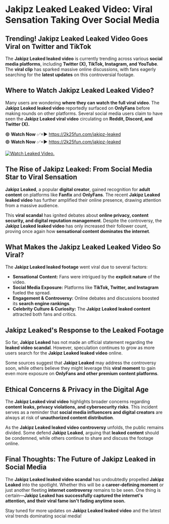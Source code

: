 # Jakipz Leaked Leaked Video: Viral Sensation Taking Over Social Media

## **Trending! Jakipz Leaked Leaked Video Goes Viral on Twitter and TikTok**
The **Jakipz Leaked leaked video** is currently trending across various **social media platforms**, including **Twitter (X), TikTok, Instagram, and YouTube**. The **viral clip** has sparked massive online discussions, with fans eagerly searching for the **latest updates** on this controversial footage.

## **Where to Watch Jakipz Leaked Leaked Video?**
Many users are wondering **where they can watch the full viral video**. The **Jakipz Leaked leaked video** reportedly surfaced on **OnlyFans** before making rounds on other platforms. Several social media users claim to have seen the **Jakipz Leaked viral video** circulating on **Reddit, Discord, and Twitter (X).**

🟢 **Watch Now** ✅=► https://2k25fun.com/jakipz-leaked  
🟢 **Watch Now** ✅=► https://2k25fun.com/jakipz-leaked  

[![Watch Leaked Video.](https://miro.medium.com/v2/resize:fit:828/format:webp/1*cilzJN44JGOrTw9NJCrNHA.gif "Watch Leaked Video")](https://2k25fun.com/jakipz-leaked)

## **The Rise of Jakipz Leaked: From Social Media Star to Viral Sensation**
**Jakipz Leaked**, a popular **digital creator**, gained recognition for **adult content** on platforms like **Fanfix** and **OnlyFans**. The recent **Jakipz Leaked leaked video** has further amplified their online presence, drawing attention from a massive audience.

This **viral scandal** has ignited debates about **online privacy, content security, and digital reputation management**. Despite the controversy, the **Jakipz Leaked leaked video** has only increased their follower count, proving once again how **sensational content dominates the internet**.

## **What Makes the Jakipz Leaked Leaked Video So Viral?**
The **Jakipz Leaked leaked footage** went viral due to several factors:
- **Sensational Content:** Fans were intrigued by the **explicit nature** of the video.
- **Social Media Exposure:** Platforms like **TikTok, Twitter, and Instagram** fueled the spread.
- **Engagement & Controversy:** Online debates and discussions boosted its **search engine rankings**.
- **Celebrity Culture & Curiosity:** The **Jakipz Leaked leaked content** attracted both fans and critics.

## **Jakipz Leaked's Response to the Leaked Footage**
So far, **Jakipz Leaked** has not made an official statement regarding the **leaked video scandal**. However, speculation continues to grow as more users search for the **Jakipz Leaked leaked video** online.

Some sources suggest that **Jakipz Leaked** may address the controversy soon, while others believe they might leverage this **viral moment** to gain even more exposure on **OnlyFans and other premium content platforms**.

## **Ethical Concerns & Privacy in the Digital Age**
The **Jakipz Leaked viral video** highlights broader concerns regarding **content leaks, privacy violations, and cybersecurity risks**. This incident serves as a reminder that **social media influencers and digital creators** are always at risk of **unauthorized content distribution**.

As the **Jakipz Leaked leaked video controversy** unfolds, the public remains divided. Some defend **Jakipz Leaked**, arguing that **leaked content** should be condemned, while others continue to share and discuss the footage online.

## **Final Thoughts: The Future of Jakipz Leaked in Social Media**
The **Jakipz Leaked leaked video scandal** has undoubtedly propelled **Jakipz Leaked** into the spotlight. Whether this will be a **career-defining moment** or just another fleeting **internet controversy** remains to be seen. One thing is certain—**Jakipz Leaked has successfully captured the internet's attention, and their viral fame isn't fading anytime soon.**

Stay tuned for more updates on **Jakipz Leaked leaked video** and the latest viral trends dominating social media!